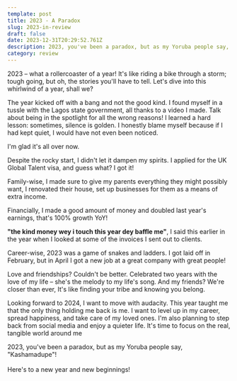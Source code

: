 ```yaml
---
template: post
title: 2023 - A Paradox
slug: 2023-in-review
draft: false
date: 2023-12-31T20:29:52.761Z
description: 2023, you've been a paradox, but as my Yoruba people say, "Kashamadupe"!
category: review
---
```

2023 – what a rollercoaster of a year! It's like riding a bike through a storm; tough going, but oh, the stories you'll have to tell. Let's dive into this whirlwind of a year, shall we?

The year kicked off with a bang and not the good kind. I found myself in a tussle with the Lagos state government, all thanks to a video I made. Talk about being in the spotlight for all the wrong reasons! I learned a hard lesson: sometimes, silence is golden. I honestly blame myself because if I had kept quiet, I would have not even been noticed. 

I'm glad it's all over now.

Despite the rocky start, I didn't let it dampen my spirits. I applied for the UK Global Talent visa, and guess what? I got it!

Family-wise, I made sure to give my parents everything they might possibly want, I renovated their house, set up businesses for them as a means of extra income. 

Financially, I made a good amount of money and doubled  last year's earnings, that's 100% growth YoY!

**"﻿the kind money wey i touch this year dey baffle me"**, I said this earlier in the year when I looked at some of the invoices I sent out to clients. 

Career-wise, 2023 was a game of snakes and ladders. I got laid off in February, but in April I got a new job at a great company with great people!

Love and friendships? Couldn't be better. Celebrated two years with the love of my life – she's the melody to my life's song. And my friends? We're closer than ever, It's like finding your tribe and knowing you belong.

Looking forward to 2024, I want to move with audacity. This year taught me that the only thing holding me back is me. I want to level up in my career, spread happiness, and take care of my loved ones. I'm also planning to step back from social media and enjoy a quieter life. It's time to focus on the real, tangible world around me

2023, you've been a paradox, but as my Yoruba people say, "Kashamadupe"!\
\
Here's to a new year and new beginnings!